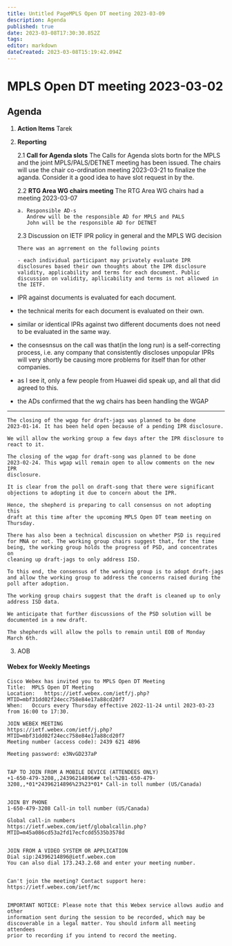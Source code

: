 ```yaml
---
title: Untitled PageMPLS Open DT meeting 2023-03-09
description: Agenda
published: true
date: 2023-03-08T17:30:30.852Z
tags: 
editor: markdown
dateCreated: 2023-03-08T15:19:42.094Z
---
```


# MPLS Open DT meeting 2023-03-02

## Agenda

1. **Action Items**
Tarek

2. **Reporting**

   2.1 **Call for Agenda slots**
   The Calls for Agenda slots bortn for the MPLS and the joint MPLS/PALS/DETNET meeting  has been issued. The chairs will use the chair co-ordination meeting 2023-03-21 to finalize the aganda. Consider it a good idea to have slot request in by the.
   
   2.2 **RTG Area WG chairs meeting**
   The RTG Area WG chairs had a meeting 2023-03-07
   
       a. Responsible AD-s
          Andrew will be the responsible AD for MPLS and PALS
          John will be the responsible AD for DETNET
          
   2.3 Discussion on IETF IPR policy in general and the MPLS WG decision 
             
       There was an agrrement on the following points
       
       - each individual participant may privately evaluate IPR disclosures based their own thoughts about the IPR disclosure validity, applicability and terms for each document. Public discussion on validity, apllicability and terms is not allowed in the IETF.

- IPR against documents is evaluated for each document.

- the technical merits for each document is evaluated on their own.

- similar or identical IPRs against two different documents does
  not need to be evaluated in the same way.

- the consesnsus on the call was that(in the long  run) is a self-correcting 
  process, i.e. any company that consistently discloses unpopular IPRs will 
  very shortly be causing more problems   for itself than for other companies.

- as I see it, only a few people from Huawei did speak up, and all that did agreed to this.

- the ADs confirmed that the wg chairs has been handling the WGAP


---


    The closing of the wgap for draft-jags was planned to be done
    2023-01-14. It has been held open because of a pending IPR disclosure.

    We will allow the working group a few days after the IPR disclosure to
    react to it.

    The closing of the wgap for draft-song was planned to be done
    2023-02-24. This wgap will remain open to allow comments on the new IPR
    disclosure.

    It is clear from the poll on draft-song that there were significant
    objections to adopting it due to concern about the IPR.

    Hence, the shepherd is preparing to call consensus on not adopting this
    draft at this time after the upcoming MPLS Open DT team meeting on
    Thursday.

    There has also been a technical discussion on whether PSD is required
    for MNA or not. The working group chairs suggest that, for the time
    being, the working group holds the progress of PSD, and concentrates on
    cleaning up draft-jags to only address ISD.

    To this end, the consensus of the working group is to adopt draft-jags
    and allow the working group to address the concerns raised during the
    poll after adoption.

    The working group chairs suggest that the draft is cleaned up to only
    address ISD data.

    We anticipate that further discussions of the PSD solution will be
    documented in a new draft.

    The shepherds will allow the polls to remain until EOB of Monday
    March 6th.




3. AOB


#### Webex for Weekly Meetings

```
Cisco Webex has invited you to MPLS Open DT Meeting
Title: 	MPLS Open DT Meeting
Location: 	https://ietf.webex.com/ietf/j.php?MTID=mbf31dd02f24ecc758e84e17a88cd20f7
When: 	Occurs every Thursday effective 2022-11-24 until 2023-03-23 from 16:00 to 17:30.

JOIN WEBEX MEETING
https://ietf.webex.com/ietf/j.php?MTID=mbf31dd02f24ecc758e84e17a88cd20f7
Meeting number (access code): 2439 621 4896

Meeting password: e3NvGD237aP


TAP TO JOIN FROM A MOBILE DEVICE (ATTENDEES ONLY)
+1-650-479-3208,,24396214896## tel:%2B1-650-479-3208,,*01*24396214896%23%23*01* Call-in toll number (US/Canada)


JOIN BY PHONE
1-650-479-3208 Call-in toll number (US/Canada)

Global call-in numbers
https://ietf.webex.com/ietf/globalcallin.php?MTID=m45a086cd53a2fd17ecfcdd5535b3578d


JOIN FROM A VIDEO SYSTEM OR APPLICATION
Dial sip:24396214896@ietf.webex.com
You can also dial 173.243.2.68 and enter your meeting number.


Can't join the meeting? Contact support here:
https://ietf.webex.com/ietf/mc


IMPORTANT NOTICE: Please note that this Webex service allows audio and other
information sent during the session to be recorded, which may be 
discoverable in a legal matter. You should inform all meeting attendees 
prior to recording if you intend to record the meeting.

```

